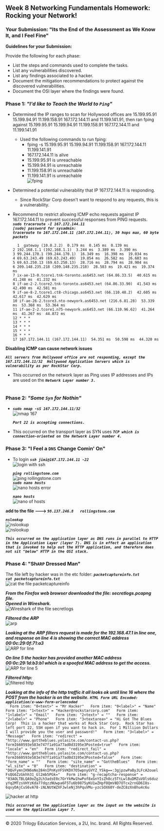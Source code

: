 ## Week 8 Networking Fundamentals Homework: Rocking your Network!

### Your Submission: "Its the End of the Assessment as We Know It, and I Feel Fine"  

**Guidelines for your Submission:**  

Provide the following for each phase:
-	List the steps and commands used to complete the tasks.  
-	List any vulnerabilities discovered.  
-	List any findings associated to a hacker.  
-	Document the mitigation recommendations to protect against the discovered vulnerabilities.
-	Document the OSI layer where the findings were found.  

### Phase 1: *"I'd like to Teach the World to `Ping`"*  

- Determined the IP ranges to scan for Hollywood offices are 15.199.95.91 15.199.94.91 11.199.158.91 167.172.144.11 and 11.199.141.91, then ran fping against 15.199.95.91 15.199.94.91 11.199.158.91 167.172.144.11 and 11.199.141.91
  - Used the following commands to run fping:  
    - fping -s 15.199.95.91 15.199.94.91 11.199.158.91 167.172.144.11 11.199.141.91
    - 167.172.144.11 is alive
    - 15.199.95.91 is unreachable
    - 15.199.94.91 is unreachable
    - 11.199.158.91 is unreachable
    - 11.199.141.91 is unreachable  
![fping](https://github.com/karma-786/Week-8-Networking-Fundamentals-Homework-Rocking-your-Network-/blob/main/Images/1a-fping.png)

- Determined a potential vulnerability that IP 167.172.144.11 is responding.  
  - Since RockStar Corp doesn't want to respond to any requests, this is a vulnerability.  
- Recommend to restrict allowing ICMP echo requests against IP 167.172.144.11 to prevent successful responses from PING requests.  
  **_`sudo traceroute -I 167.172.144.11`_**  
  **_`[sudo] password for sysadmin:`_**  
  **_`traceroute to 167.172.144.11 (167.172.144.11), 30 hops max, 60 byte packets`_**  
  ```
    1 _gateway (10.0.2.2)  0.179 ms  0.145 ms  0.139 ms  
  2 192.168.1.1 (192.168.1.1)  3.244 ms  3.389 ms  3.390 ms  
  3 99.244.170.1 (99.244.170.1)  16.349 ms  16.398 ms  19.034 ms  
  4 69.63.243.49 (69.63.243.49)  19.054 ms  26.582 ms  26.603 ms  
  5 69.63.250.13 (69.63.250.13)  28.716 ms  28.794 ms  28.904 ms  
  6 209.148.235.218 (209.148.235.218)  28.583 ms  19.421 ms  19.374 ms  
  7 ix-ae-13-0.tcore1.tnk-toronto.as6453.net (64.86.33.5)  40.615 ms  41.248 ms  41.232 ms  
  8 if-ae-2-2.tcore2.tnk-toronto.as6453.net (64.86.33.90)  41.543 ms  42.490 ms  42.581 ms  
  9 if-ae-8-2.tcore1.ct8-chicago.as6453.net (66.110.48.2)  42.605 ms  42.617 ms  42.629 ms  
  10 if-ae-26-2.tcore3.nto-newyork.as6453.net (216.6.81.28)  53.339 ms  53.368 ms  53.364 ms  
  11 if-ae-2-2.tcore1.n75-newyork.as6453.net (66.110.96.62)  41.264 ms  41.267 ms  44.872 ms  
  12 * * *  
  13 * * *  
  14 * * *  
  15 * * *  
  16 * * *  
  17 167.172.144.11 (167.172.144.11)  54.351 ms  50.598 ms  44.320 ms  
  ```  
  
**Disabling ICMP can cause network issues**  

**_`All servers from Hollywood office are not responding, except the 167.172.144.11/32	Hollywood Application Servers which is vulnerability as per RockStar Corp.`_**

- This occurred on the network layer as Ping uses IP addresses and IPs are used on the **_`Network Layer number 3.`_**  
 
### Phase 2:  *"Some `Syn` for Nothin"*  

- **_`sudo nmap -sS 167.172.144.11/32`_**  
![nmap 167](https://github.com/karma-786/Week-8-Networking-Fundamentals-Homework-Rocking-your-Network-/blob/main/Images/3%20-%201%20nmap%20167.PNG)

  **_`Port 22 is accepting connections.`_**  

- This occurred on the transport layer as SYN uses **_`TCP which is connection-oriented on the Network Layer number 4.`_**  

### Phase 3: "I Feel a `DNS` Change Comin' On"  
- To login **_`ssh jimi@167.172.144.11 -22`_**  
![login with ssh](https://github.com/karma-786/Week-8-Networking-Fundamentals-Homework-Rocking-your-Network-/blob/main/Images/4%20-%201%20login%20with%20ssh.PNG)  

   **_`ping rollingstone.com`_**  
   ![ping rollingstone.com](https://github.com/karma-786/Week-8-Networking-Fundamentals-Homework-Rocking-your-Network-/blob/main/Images/4%20-%202%20ping%20rollingstone-com.PNG)    
   **_`sudo nano hosts`_**  
   ![nano hosts error](https://github.com/karma-786/Week-8-Networking-Fundamentals-Homework-Rocking-your-Network-/blob/main/Images/4%20-%203%20nano%20hosts%20error.PNG)  
   
   **_`nano hosts`_**  
   ![nano of hosts](https://github.com/karma-786/Week-8-Networking-Fundamentals-Homework-Rocking-your-Network-/blob/main/Images/4%20-%204%20nano%20of%20hosts.PNG)  
   
**add to the file ---> _`98.137.246.8	rollingstone.com`_**

   **_`nslookup`_**  
    ![nslookup](https://github.com/karma-786/Week-8-Networking-Fundamentals-Homework-Rocking-your-Network-/blob/main/Images/4%20-%205%20nslookup.PNG)  
    ![nslookup](https://github.com/karma-786/Week-8-Networking-Fundamentals-Homework-Rocking-your-Network-/blob/main/Images/4%20-%205-2%20nslookup.PNG)  
    
**_`This occurred on the application layer as DNS runs in parallel to HTTP in the Application Layer (layer 7). DNS is in effect an application that is invoked to help out the HTTP application, and therefore does not sit "below" HTTP in the OSI stack.`_**  

### Phase 4:  "Sh`ARP` Dressed Man"  

The file left by hacker was in the etc folder: **_`packetcaptureinfo.txt`_**  
  **_`cat packetcaptureinfo.txt`_**  
  ![cat the file packetcaptureinfo](https://github.com/karma-786/Week-8-Networking-Fundamentals-Homework-Rocking-your-Network-/blob/main/Images/5%20-%201%20cat%20the%20file%20packetcaptureinfo.PNG)  
 
**_From the Firefox web browser downloaded the file: secretlogs.pcapng file._**  
**_Opened in Wireshark._**  
  ![Wireshark of the file secretlogs](https://github.com/karma-786/Week-8-Networking-Fundamentals-Homework-Rocking-your-Network-/blob/main/Images/5%20-%202%20Wireshark%20of%20the%20file%20secretlogs.PNG)  
  
**_Filtered the ARP_**  
  ![arp](https://github.com/karma-786/Week-8-Networking-Fundamentals-Homework-Rocking-your-Network-/blob/main/Images/5-4%20ARP.png)  
  
**_Looking at the ARP filters request is made for the 192.168.47.1 in line one, and response on line 4 is showing the correct MAC address 00:0c:29:0f:71:a3_**  
  ![ARP for line](https://github.com/karma-786/Week-8-Networking-Fundamentals-Homework-Rocking-your-Network-/blob/main/Images/5%20-%203%20ARP%20for%20line%204.PNG)  
  
**_On line 5 the hacker has provided another MAC address 00:0c:29:1d:b3:b1 which is a spoofed MAC address to get the access._**  
  ![ARP for line 5](https://github.com/karma-786/Week-8-Networking-Fundamentals-Homework-Rocking-your-Network-/blob/main/Images/5%20-%203-1%20ARP%20for%20line%205.PNG)  
  
**_Filtered http:_**  
  ![filtered http](https://github.com/karma-786/Week-8-Networking-Fundamentals-Homework-Rocking-your-Network-/blob/main/Images/5%20-%205%20filtered%20http.PNG)  
  
**_Looking at the info of the http traffic it all looks ok until line 16 where the POST from the hacker is on the website._**
**_`HTML Form URL Encoded: application/x-www-form-urlencoded`_**  
    ```  
    Form item: "0<text>" = "Mr Hacker"  
    Form item: "0<label>" = "Name"  
    Form item: "1<text>" = "Hacker@rockstarcorp.com"  
    Form item: "1<label>" = "Email"  
    Form item: "2<text>" = ""  
    Form item: "2<label>" = "Phone"  
    Form item: "3<textarea>" = "Hi Got The Blues Corp!  This is a hacker that works at Rock Star Corp.  Rock Star has left port 22, SSH open if you want to hack in.  For 1 Milliion Dollars I will provide you the user and password!"  
    Form item: "3<label>" = "Message"  
    Form item: "redirect" = "http://www.gottheblues.yolasite.com/contact-us.php?formI660593e583e747f1a91a77ad0d3195e3Posted=true"  
    Form item: "locale" = "en"  
    Form item: "redirect_fail" = "http://www.gottheblues.yolasite.com/contact-us.php?formI660593e583e747f1a91a77ad0d3195e3Posted=false"  
    Form item: "form_name" = ""  
    Form item: "site_name" = "GottheBlues"  
    Form item: "wl_site" = "0"  
    Form item: "destination" = "DQvFymnIKN6oNo284nIPnKyVFSVKDX7O5wpnyGVYZ_YSkg==:3gjpzwPaByJLFcA2ouelFsQG6ZzGkhh31_Gl2mb5PGk="  
    Form item: "g-recaptcha-response" = "03AOLTBLQA9oZg2Lh3adsE0c7OrYkMw1hwPof8xGnYIsZh8cz5TtLwl8uDMZuVOls6duzyYq2MTzsVHYzKda77dqzzNUwpa6F5Tu6b9875yKU1wZHpfOQmV8D7OTcx2rnGD6I8s-6qvyDAjCuS6vA78-iNLNUtWZXFJwleNj3hPquVMu-yzcSOX60Y-deZC8zXn8hu4c6u  
    ```

  ![hacker at http](https://github.com/karma-786/Week-8-Networking-Fundamentals-Homework-Rocking-your-Network-/blob/main/Images/5%20-%205-2%20hacker%20at%20http.PNG)  

**_`This occurred on the application layer as the input on the website is used on the Application Layer 7.`_**

---

© 2020 Trilogy Education Services, a 2U, Inc. brand. All Rights Reserved.

